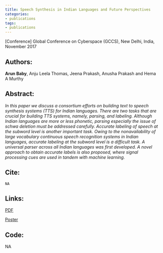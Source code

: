 ```yaml
---
title: Speech Synthesis in Indian Languages and Future Perspectives
categories:
- publications
tags:
- publications
---
```

\[Conference\] Global Conference on Cyberspace (GCCS), New Delhi, India, November 2017


## Authors: 
**Arun Baby**, Anju Leela Thomas, Jeena Prakash, Anusha Prakash and Hema A Murthy

## Abstract: 
<em>In this paper we discuss a consortium efforts on building text to speech synthesis systems (TTS) for Indian languages.  There are two tasks that are crucial for building TTS systems, namely, parsing, and labeling.    Although Indian languages are more or less phonetic, parsing especially the issue of schwa deletion must be addressed carefully.   Accurate labeling of speech at the subword level is another important task. Owing to the nonavailability of large vocabulary continuous speech recognition systems in Indian languages, accurate labeling at the subword level is a difficult task.   A universal parser across all Indian languages was first developed.    A novel approach to obtain accurate labels is also proposed, where signal processing cues are used in tandem with machine learning.</em>


## Cite:
```
NA
```

## Links:

[PDF](https://www.iitm.ac.in/donlab/tts/downloads/publications/gccs2017.pdf)

[Poster](/assets/docs/GCCS_2017_IITMadras_IndicTTS_ArunBaby.pdf)

## Code:
NA

